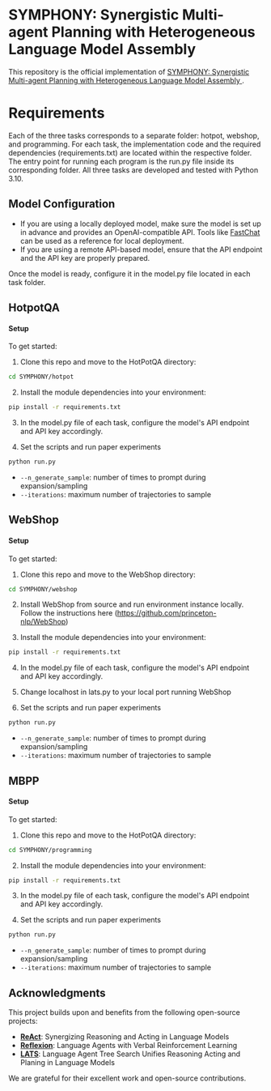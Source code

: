
# SYMPHONY: Synergistic Multi-agent Planning with Heterogeneous Language Model Assembly

This repository is the official implementation of [SYMPHONY: Synergistic Multi-agent Planning with Heterogeneous Language Model Assembly
](https://openreview.net/forum?id=7Spt8cAJq0&noteId=7Spt8cAJq0). 


# Requirements
Each of the three tasks corresponds to a separate folder: hotpot, webshop, and programming.
For each task, the implementation code and the required dependencies (requirements.txt) are located within the respective folder.
The entry point for running each program is the run.py file inside its corresponding folder. All three tasks are developed and tested with Python 3.10.

## Model Configuration
- If you are using a locally deployed model, make sure the model is set up in advance and provides an OpenAI-compatible API. Tools like [FastChat](https://github.com/lm-sys/FastChat) can be used as a reference for local deployment.
- If you are using a remote API-based model, ensure that the API endpoint and the API key are properly prepared.

Once the model is ready, configure it in the model.py file located in each task folder.

## HotpotQA

#### Setup

To get started:

1. Clone this repo and move to the HotPotQA directory:
```bash
cd SYMPHONY/hotpot
```

2. Install the module dependencies into your environment:
```bash
pip install -r requirements.txt
```

3. In the model.py file of each task, configure the model's API endpoint and API key accordingly.

4. Set the scripts and run paper experiments
```bash
python run.py
```

- ``--n_generate_sample``: number of times to prompt during expansion/sampling
- ``--iterations``: maximum number of trajectories to sample


## WebShop

#### Setup

To get started:

1. Clone this repo and move to the WebShop directory:
```bash
cd SYMPHONY/webshop
```

2. Install WebShop from source and run environment instance locally. Follow the instructions here (https://github.com/princeton-nlp/WebShop)

3. Install the module dependencies into your environment:
```bash
pip install -r requirements.txt
```

4. In the model.py file of each task, configure the model's API endpoint and API key accordingly.


5. Change localhost in lats.py to your local port running WebShop

6. Set the scripts and run paper experiments
```bash
python run.py
```

- ``--n_generate_sample``: number of times to prompt during expansion/sampling
- ``--iterations``: maximum number of trajectories to sample




## MBPP
#### Setup

To get started:

1. Clone this repo and move to the HotPotQA directory:
```bash
cd SYMPHONY/programming
```

2. Install the module dependencies into your environment:
```bash
pip install -r requirements.txt
```

3. In the model.py file of each task, configure the model's API endpoint and API key accordingly.

4. Set the scripts and run paper experiments
```bash
python run.py
```

- ``--n_generate_sample``: number of times to prompt during expansion/sampling
- ``--iterations``: maximum number of trajectories to sample


## Acknowledgments

This project builds upon and benefits from the following open-source projects:

- **[ReAct](https://github.com/ysymyth/ReAct)**: Synergizing Reasoning and Acting in Language Models
- **[Reflexion](https://github.com/noahshinn/reflexion)**: Language Agents with Verbal Reinforcement Learning
- **[LATS](https://github.com/lapisrocks/LanguageAgentTreeSearch)**: Language Agent Tree Search Unifies Reasoning Acting and Planing in Language Models

We are grateful for their excellent work and open-source contributions.

